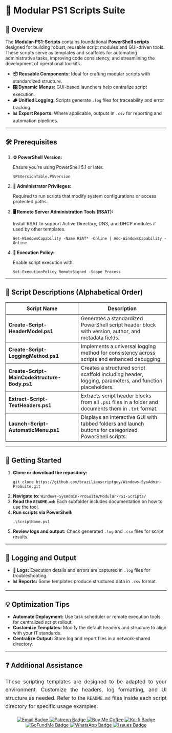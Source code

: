 <div>
  <h1>📂 Modular PS1 Scripts Suite</h1>

  <h2>📝 Overview</h2>
  <p>
    The <strong>Modular-PS1-Scripts</strong> contains foundational <strong>PowerShell scripts</strong> designed for 
    building robust, reusable script modules and GUI-driven tools. These scripts serve as templates and scaffolds 
    for automating administrative tasks, improving code consistency, and streamlining the development of operational toolkits.
  </p>

  <ul>
    <li><strong>📦 Reusable Components:</strong> Ideal for crafting modular scripts with standardized structure.</li>
    <li><strong>🎛️ Dynamic Menus:</strong> GUI-based launchers help centralize script execution.</li>
    <li><strong>🪵 Unified Logging:</strong> Scripts generate <code>.log</code> files for traceability and error tracking.</li>
    <li><strong>📊 Export Reports:</strong> Where applicable, outputs in <code>.csv</code> for reporting and automation pipelines.</li>
  </ul>

  <hr />

  <h2>🛠️ Prerequisites</h2>
  <ol>
    <li>
      <strong>⚙️ PowerShell Version:</strong>
      <p>Ensure you're using PowerShell 5.1 or later.</p>
      <pre><code>$PSVersionTable.PSVersion</code></pre>
    </li>
    <li>
      <strong>🔑 Administrator Privileges:</strong>
      <p>Required to run scripts that modify system configurations or access protected paths.</p>
    </li>
    <li>
      <strong>🖥️ Remote Server Administration Tools (RSAT):</strong>
      <p>Install RSAT to support Active Directory, DNS, and DHCP modules if used by other templates.</p>
      <pre><code>Get-WindowsCapability -Name RSAT* -Online | Add-WindowsCapability -Online</code></pre>
    </li>
    <li>
      <strong>🔧 Execution Policy:</strong>
      <p>Enable script execution with:</p>
      <pre><code>Set-ExecutionPolicy RemoteSigned -Scope Process</code></pre>
    </li>
  </ol>

  <hr />

  <h2>📄 Script Descriptions (Alphabetical Order)</h2>
  <table border="1" style="border-collapse: collapse; width: 100%;">
    <thead>
      <tr>
        <th style="padding: 8px;">Script Name</th>
        <th style="padding: 8px;">Description</th>
      </tr>
    </thead>
    <tbody>
      <tr>
        <td><strong>Create-Script-HeaderModel.ps1</strong></td>
        <td>Generates a standardized PowerShell script header block with version, author, and metadata fields.</td>
      </tr>
      <tr>
        <td><strong>Create-Script-LoggingMethod.ps1</strong></td>
        <td>Implements a universal logging method for consistency across scripts and enhanced debugging.</td>
      </tr>
      <tr>
        <td><strong>Create-Script-MainCodeStructure-Body.ps1</strong></td>
        <td>Creates a structured script scaffold including header, logging, parameters, and function placeholders.</td>
      </tr>
      <tr>
        <td><strong> Extract-Script-TextHeaders.ps1</strong></td>
        <td>Extracts script header blocks from all <code>.ps1</code> files in a folder and documents them in <code>.txt</code> format.</td>
      </tr>
      <tr>
        <td><strong>Launch-Script-AutomaticMenu.ps1</strong></td>
        <td>Displays an interactive GUI with tabbed folders and launch buttons for categorized PowerShell scripts.</td>
      </tr>
    </tbody>
  </table>

  <hr />

  <h2>🚀 Getting Started</h2>
  <ol>
    <li><strong>Clone or download the repository:</strong>
      <pre><code>git clone https://github.com/brazilianscriptguy/Windows-SysAdmin-ProSuite.git</code></pre>
    </li>
    <li><strong>Navigate to:</strong> <code>Windows-SysAdmin-ProSuite/Modular-PS1-Scripts/</code></li>
    <li><strong>Read the <code>README.md</code>:</strong> Each subfolder includes documentation on how to use the tool.</li>
    <li><strong>Run scripts via PowerShell:</strong>
      <pre><code>.\ScriptName.ps1</code></pre>
    </li>
    <li><strong>Review logs and output:</strong> Check generated <code>.log</code> and <code>.csv</code> files for script results.</li>
  </ol>

  <hr />

  <h2>📝 Logging and Output</h2>
  <ul>
    <li><strong>📄 Logs:</strong> Execution details and errors are captured in <code>.log</code> files for troubleshooting.</li>
    <li><strong>📊 Reports:</strong> Some templates produce structured data in <code>.csv</code> format.</li>
  </ul>

  <hr />

  <h2>💡 Optimization Tips</h2>
  <ul>
    <li><strong>Automate Deployment:</strong> Use task scheduler or remote execution tools for centralized script rollout.</li>
    <li><strong>Customize Templates:</strong> Modify the default headers and structure to align with your IT standards.</li>
    <li><strong>Centralize Output:</strong> Store log and report files in a network-shared directory.</li>
  </ul>

  <hr />

  <h2>❓ Additional Assistance</h2>
  <p style="text-align: justify; font-size: 16px; line-height: 1.6;">
    These scripting templates are designed to be adapted to your environment. Customize the headers, log formatting, and 
    UI structure as needed. Refer to the <code>README.md</code> files inside each script directory for specific usage examples.
  </p>

  <div align="center" style="margin-top: 20px;">
    <a href="mailto:luizhamilton.lhr@gmail.com" target="_blank">
      <img src="https://img.shields.io/badge/Email-luizhamilton.lhr@gmail.com-D14836?style=for-the-badge&logo=gmail" alt="Email Badge">
    </a>
    <a href="https://patreon.com/brazilianscriptguy" target="_blank">
      <img src="https://img.shields.io/badge/Patreon-Support-red?style=for-the-badge&logo=patreon" alt="Patreon Badge">
    </a>
    <a href="https://buymeacoffee.com/brazilianscriptguy" target="_blank">
      <img src="https://img.shields.io/badge/Buy%20Me%20a%20Coffee-yellow?style=for-the-badge&logo=buymeacoffee" alt="Buy Me Coffee">
    </a>
    <a href="https://ko-fi.com/brazilianscriptguy" target="_blank">
      <img src="https://img.shields.io/badge/Ko--fi-Support-blue?style=for-the-badge&logo=kofi" alt="Ko-fi Badge">
    </a>
    <a href="https://gofund.me/4599d3e6" target="_blank">
      <img src="https://img.shields.io/badge/GoFundMe-Donate-green?style=for-the-badge&logo=gofundme" alt="GoFundMe Badge">
    </a>
    <a href="https://whatsapp.com/channel/0029VaEgqC50G0XZV1k4Mb1c" target="_blank">
      <img src="https://img.shields.io/badge/WhatsApp-Join%20Us-25D366?style=for-the-badge&logo=whatsapp" alt="WhatsApp Badge">
    </a>
    <a href="https://github.com/brazilianscriptguy/Windows-SysAdmin-ProSuite/issues" target="_blank">
      <img src="https://img.shields.io/badge/Report%20Issues-GitHub-blue?style=for-the-badge&logo=github" alt="Issues Badge">
    </a>
  </div>
</div>
